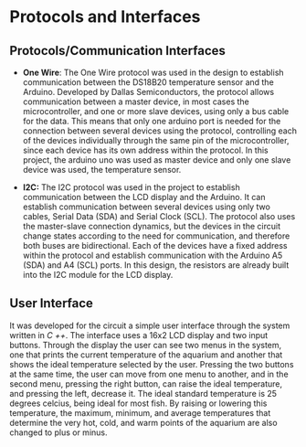 # Protocols and Interfaces

## Protocols/Communication Interfaces

- **One Wire**: 
  The One Wire protocol was used in the design to establish communication between the DS18B20 temperature sensor and the Arduino. Developed by Dallas Semiconductors, the protocol allows communication between a master device, in most cases the microcontroller, and one or more slave devices, using only a bus cable for the data. This means that only one arduino port is needed for the connection between several devices using the protocol, controlling each of the devices individually through the same pin of the microcontroller, since each device has its own address within the protocol. In this project, the arduino uno was used as master device and only one slave device was used, the temperature sensor. 
  
- **I2C:**
  The I2C protocol was used in the project to establish communication between the LCD display and the Arduino. It can establish communication between several devices using only two cables, Serial Data (SDA) and Serial Clock (SCL). The protocol also uses the master-slave connection dynamics, but the devices in the circuit change states according to the need for communication, and therefore both buses are bidirectional. Each of the devices have a fixed address within the protocol and establish communication with the Arduino A5 (SDA) and A4 (SCL) ports. In this design, the resistors are already built into the I2C module for the LCD display.

## User Interface
  
 It was developed for the circuit a simple user interface through the system written in *C ++*. The interface uses a 16x2 LCD display and two input buttons. Through the display the user can see two menus in the system, one that prints the current temperature of the aquarium and another that shows the ideal temperature selected by the user. Pressing the two buttons at the same time, the user can move from one menu to another, and in the second menu, pressing the right button, can raise the ideal temperature, and pressing the left, decrease it. The ideal standard temperature is 25 degrees celcius, being ideal for most fish. By raising or lowering this temperature, the maximum, minimum, and average temperatures that determine the very hot, cold, and warm points of the aquarium are also changed to plus or minus.
  
